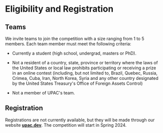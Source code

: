 # Eligibility and Registration

## Teams

We invite teams to join the competition with a size ranging from 1 to 5 members. Each team member must meet the following criteria:

- Currently a student (high school, undergrad, masters or PhD).

- Not a resident of a country, state, province or territory where the laws of the United States or local law prohibits participating or receiving a prize in an online contest (including, but not limited to, Brazil, Quebec, Russia, Crimea, Cuba, Iran, North Korea, Syria and any other country designated by the United States Treasury's Office of Foreign Assets Control) 

- Not a member of UPAC's team.

## Registration

Registrations are not currently available, but they will be made through our website [**upac.dev**](https://upac.dev/). The competition will start in Spring 2024. 